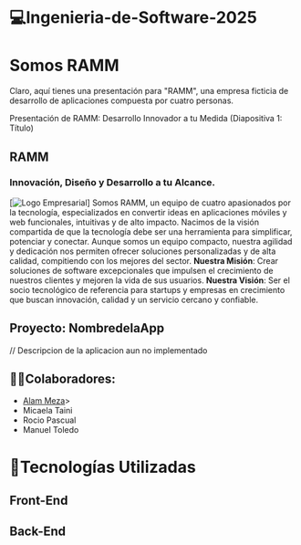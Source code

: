 # 💻**Ingenieria-de-Software-2025**
# Somos RAMM
   Claro, aquí tienes una presentación para "RAMM", una empresa ficticia de desarrollo de aplicaciones compuesta por cuatro personas.

Presentación de RAMM: Desarrollo Innovador a tu Medida
(Diapositiva 1: Título)

## **RAMM**
### Innovación, Diseño y Desarrollo a tu Alcance.
[![Logo Empresarial](C:\Users\alame\Documents\GitHub\Ingenieria-de-Software-2025\Documentación\Empresa "Logo RAMM")]
Somos RAMM, un equipo de cuatro apasionados por la tecnología, especializados en convertir ideas en aplicaciones móviles y web funcionales, intuitivas y de alto impacto.
Nacimos de la visión compartida de que la tecnología debe ser una herramienta para simplificar, potenciar y conectar. Aunque somos un equipo compacto, nuestra agilidad y dedicación nos permiten ofrecer soluciones personalizadas y de alta calidad, compitiendo con los mejores del sector.
**Nuestra Misión**: Crear soluciones de software excepcionales que impulsen el crecimiento de nuestros clientes y mejoren la vida de sus usuarios.
**Nuestra Visión**: Ser el socio tecnológico de referencia para startups y empresas en crecimiento que buscan innovación, calidad y un servicio cercano y confiable.
## **Proyecto**: NombredelaApp
// Descripcion de la aplicacion aun no implementado
## 👨👩Colaboradores:
- [Alam Meza](https://github.com/AlmMz1905)>
- Micaela Taini
- Rocio Pascual
- Manuel Toledo
# 🔧Tecnologías Utilizadas
## Front-End
## Back-End
